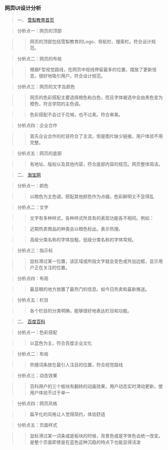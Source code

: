 ### 网页UI设计分析

> 一、 [雪梨教育首页](http://www.edu2act.cn/) 

> 分析点一：网页的顶部

>> 网页的顶部包括雪梨教育的Logo、导航栏、搜索栏。符合设计规范。

> 分析点二：网页的布局

>> 根据F型视觉路线，在网页中视线停留最多的位置，摆放了更新信息，很好地吸引用户。符合设计规范。

> 分析点三：网页的文字及颜色

>> 网页的色彩搭配主要选择橙色和白色，而且字体被选中会由黑色变为橙色，符合学院的主色调。

>> 色彩搭配不会过于花哨，也不过素。符合审美。

> 分析点四：企业合作

>> 首先企业合作的栏目符合了主流，但是图片缺少链接，用户体验不用完整。

> 分析点五：网页的底部

>> 有地址、版权以及其他内容，符合底部内容的规范。网页整体简洁。

> 二、 [淘宝网](https://ai.taobao.com/?pid=mm_12351394_2325537_70732358)  

> 分析点一：颜色

>> 以橙色为主色调，搭配其他颜色作为点缀，色彩鲜明又不显得乱

> 分析点二：文字

>> 文字有多种样式，各种样式所具有的表现功能各不相同。例如：

>> 近期热卖商品的种类会以橙色标出。表示热搜。

>> 高级分类名称的字体加粗，低级分类名称的字体常规。

> 分析点三：指示标

>> 鼠标滑过某一位置，该区域或所指文字就会变色或外加边框，显示用户正在关注的位置。

> 分析点四：布局

>> 最显眼的地方放置了最热门的信息。如今日热卖和最新推送。

> 分析点五：栏目

>> 各个栏目的分类明确，能够很好地表达栏目和功能。

> 二、 [百度百科](https://baike.baidu.com/)  

> 分析点一：色彩搭配

>> 以蓝色为主，符合百度企业文化

> 分析点二：布局

>> 热搜词条放在最引人注目的位置，符合视觉路线

> 分析点三：动态效果

>> 百科用户的三个板块有翻转的动画效果，用户动态实时滑动更新，使用户体验不过于单一

> 分析点四：网页风格

>> 扁平化的风格让人觉得简约，体验舒适

> 分析点五：页面样式

>> 鼠标滑过某一词条或是板块的时候，背景色或是字体色会统一改变。是整个页面即使是在蓝色这种沉稳的特点下也能显得活泼
